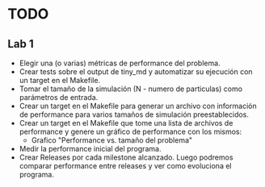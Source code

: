 # TODO

## Lab 1

- Elegir una (o varias) métricas de performance del problema.
- Crear tests sobre el output de tiny_md y automatizar su ejecución con un target en el Makefile.
- Tomar el tamaño de la simulación (N - numero de particulas) como parámetros de entrada.
- Crear un target en el Makefile para generar un archivo con información de performance para varios tamaños de simulación preestablecidos.
- Crear un target en el Makefile que tome una lista de archivos de performance y genere un gráfico de performance con los mismos:
    - Grafico "Performance vs. tamaño del problema"
- Medir la performance inicial del programa.
- Crear Releases por cada milestone alcanzado. Luego podremos comparar performance entre releases y ver como evoluciona el programa.
